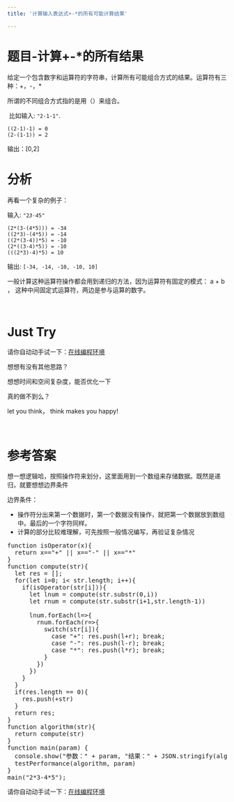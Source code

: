```yaml
---
title: '计算输入表达式+-*的所有可能计算结果'

---
```


# 题目-计算+-*的所有结果

给定一个包含数字和运算符的字符串，计算所有可能组合方式的结果。运算符有三种：+，-，*

所谓的不同组合方式指的是用（）来组合。


   比如输入: <code>"2-1-1"</code>.

<pre data-anchor-id="4tml"><code>((2-1)-1) = 0
(2-(1-1)) = 2</code></pre>

输出：[0,2]

# 分析

再看一个复杂的例子：


  输入: <code>"2*3-4*5"</code>

<pre data-anchor-id="pygr"><code>(2*(3-(4*5))) = -34
((2*3)-(4*5)) = -14
((2*(3-4))*5) = -10
(2*((3-4)*5)) = -10
(((2*3)-4)*5) = 10
</code></pre>


  输出: <code>[-34, -14, -10, -10, 10]</code>

一般计算这种运算符操作都会用到递归的方法，因为运算符有固定的模式： a + b ， 这种中间固定式运算符，两边是参与运算的数字。

&nbsp;

# Just Try

请你自动动手试一下：[在线编程环境][1]

想想有没有其他思路？

想想时间和空间复杂度，能否优化一下

真的做不到么？

let you think， think makes you happy!

&nbsp;

# 参考答案

想一想逻辑哈，按照操作符来划分，这里面用到一个数组来存储数据。既然是递归，就要想想边界条件

边界条件：

* 操作符分出来第一个数据时，第一个数据没有操作，就把第一个数据放到数组中。最后的一个字符同样。
* 计算的部分比较难理解，可先按照一般情况编写，再验证复杂情况

<pre class="EnlighterJSRAW" data-enlighter-language="null">function isOperator(x){
  return x=="+" || x=="-" || x=="*"
}
function compute(str){
  let res = [];
  for(let i=0; i&lt; str.length; i++){
    if(isOperator(str[i])){
      let lnum = compute(str.substr(0,i))
      let rnum = compute(str.substr(i+1,str.length-1))

      lnum.forEach(l=&gt;{
        rnum.forEach(r=&gt;{
          switch(str[i]){
            case "+": res.push(l+r); break;
            case "-": res.push(l-r); break;
            case "*": res.push(l*r); break;
          }
        })
      })
    }
  }
  if(res.length == 0){
    res.push(+str)
  }
  return res;
}
function algorithm(str){
  return compute(str)
}
function main(param) {
  console.show("参数：" + param, "结果：" + JSON.stringify(algorithm(param)))
  testPerformance(algorithm, param)
}
main("2*3-4*5");</pre>

请你自动动手试一下：[在线编程环境][2]

 [1]: https://www.f2e123.com/code?code=algorithm&pid=4279
 [2]: https://www.f2e123.com/code?pid=4279
